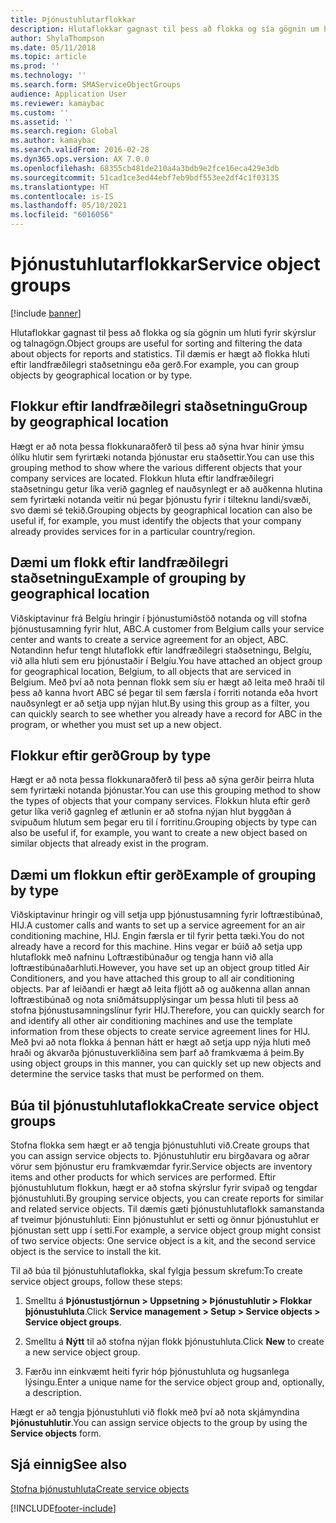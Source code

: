 ```yaml
---
title: Þjónustuhlutarflokkar
description: Hlutaflokkar gagnast til þess að flokka og sía gögnin um hluti fyrir skýrslur og talnagögn.
author: ShylaThompson
ms.date: 05/11/2018
ms.topic: article
ms.prod: ''
ms.technology: ''
ms.search.form: SMAServiceObjectGroups
audience: Application User
ms.reviewer: kamaybac
ms.custom: ''
ms.assetid: ''
ms.search.region: Global
ms.author: kamaybac
ms.search.validFrom: 2016-02-28
ms.dyn365.ops.version: AX 7.0.0
ms.openlocfilehash: 68355cb481de210a4a3bdb9e2fce16eca429e3db
ms.sourcegitcommit: 51cad1ce3ed44ebf7eb9bdf553ee2df4c1f03135
ms.translationtype: HT
ms.contentlocale: is-IS
ms.lasthandoff: 05/10/2021
ms.locfileid: "6016056"
---
```

# <a name="service-object-groups"></a><span data-ttu-id="39d35-103">Þjónustuhlutarflokkar</span><span class="sxs-lookup"><span data-stu-id="39d35-103">Service object groups</span></span>

[!include [banner](../includes/banner.md)]

<span data-ttu-id="39d35-104">Hlutaflokkar gagnast til þess að flokka og sía gögnin um hluti fyrir skýrslur og talnagögn.</span><span class="sxs-lookup"><span data-stu-id="39d35-104">Object groups are useful for sorting and filtering the data about objects for reports and statistics.</span></span> <span data-ttu-id="39d35-105">Til dæmis er hægt að flokka hluti eftir landfræðilegri staðsetningu eða gerð.</span><span class="sxs-lookup"><span data-stu-id="39d35-105">For example, you can group objects by geographical location or by type.</span></span>

## <a name="group-by-geographical-location"></a><span data-ttu-id="39d35-106">Flokkur eftir landfræðilegri staðsetningu</span><span class="sxs-lookup"><span data-stu-id="39d35-106">Group by geographical location</span></span>

<span data-ttu-id="39d35-107">Hægt er að nota þessa flokkunaraðferð til þess að sýna hvar hinir ýmsu ólíku hlutir sem fyrirtæki notanda þjónustar eru staðsettir.</span><span class="sxs-lookup"><span data-stu-id="39d35-107">You can use this grouping method to show where the various different objects that your company services are located.</span></span> <span data-ttu-id="39d35-108">Flokkun hluta eftir landfræðilegri staðsetningu getur líka verið gagnleg ef nauðsynlegt er að auðkenna hlutina sem fyrirtæki notanda veitir nú þegar þjónustu fyrir í tilteknu landi/svæði, svo dæmi sé tekið.</span><span class="sxs-lookup"><span data-stu-id="39d35-108">Grouping objects by geographical location can also be useful if, for example, you must identify the objects that your company already provides services for in a particular country/region.</span></span>

## <a name="example-of-grouping-by-geographical-location"></a><span data-ttu-id="39d35-109">Dæmi um flokk eftir landfræðilegri staðsetningu</span><span class="sxs-lookup"><span data-stu-id="39d35-109">Example of grouping by geographical location</span></span>

<span data-ttu-id="39d35-110">Viðskiptavinur frá Belgíu hringir í þjónustumiðstöð notanda og vill stofna þjónustusamning fyrir hlut, ABC.</span><span class="sxs-lookup"><span data-stu-id="39d35-110">A customer from Belgium calls your service center and wants to create a service agreement for an object, ABC.</span></span> <span data-ttu-id="39d35-111">Notandinn hefur tengt hlutaflokk eftir landfræðilegri staðsetningu, Belgíu, við alla hluti sem eru þjónustaðir í Belgíu.</span><span class="sxs-lookup"><span data-stu-id="39d35-111">You have attached an object group for geographical location, Belgium, to all objects that are serviced in Belgium.</span></span> <span data-ttu-id="39d35-112">Með því að nota þennan flokk sem síu er hægt að leita með hraði til þess að kanna hvort ABC sé þegar til sem færsla í forriti notanda eða hvort nauðsynlegt er að setja upp nýjan hlut.</span><span class="sxs-lookup"><span data-stu-id="39d35-112">By using this group as a filter, you can quickly search to see whether you already have a record for ABC in the program, or whether you must set up a new object.</span></span>

## <a name="group-by-type"></a><span data-ttu-id="39d35-113">Flokkur eftir gerð</span><span class="sxs-lookup"><span data-stu-id="39d35-113">Group by type</span></span>

<span data-ttu-id="39d35-114">Hægt er að nota þessa flokkunaraðferð til þess að sýna gerðir þeirra hluta sem fyrirtæki notanda þjónustar.</span><span class="sxs-lookup"><span data-stu-id="39d35-114">You can use this grouping method to show the types of objects that your company services.</span></span> <span data-ttu-id="39d35-115">Flokkun hluta eftir gerð getur líka verið gagnleg ef ætlunin er að stofna nýjan hlut byggðan á svipuðum hlutum sem þegar eru til í forritinu.</span><span class="sxs-lookup"><span data-stu-id="39d35-115">Grouping objects by type can also be useful if, for example, you want to create a new object based on similar objects that already exist in the program.</span></span>

## <a name="example-of-grouping-by-type"></a><span data-ttu-id="39d35-116">Dæmi um flokkun eftir gerð</span><span class="sxs-lookup"><span data-stu-id="39d35-116">Example of grouping by type</span></span>

<span data-ttu-id="39d35-117">Viðskiptavinur hringir og vill setja upp þjónustusamning fyrir loftræstibúnað, HIJ.</span><span class="sxs-lookup"><span data-stu-id="39d35-117">A customer calls and wants to set up a service agreement for an air conditioning machine, HIJ.</span></span> <span data-ttu-id="39d35-118">Engin færsla er til fyrir þetta tæki.</span><span class="sxs-lookup"><span data-stu-id="39d35-118">You do not already have a record for this machine.</span></span> <span data-ttu-id="39d35-119">Hins vegar er búið að setja upp hlutaflokk með nafninu Loftræstibúnaður og tengja hann við alla loftræstibúnaðarhluti.</span><span class="sxs-lookup"><span data-stu-id="39d35-119">However, you have set up an object group titled Air Conditioners, and you have attached this group to all air conditioning objects.</span></span> <span data-ttu-id="39d35-120">Þar af leiðandi er hægt að leita fljótt að og auðkenna allan annan loftræstibúnað og nota sniðmátsupplýsingar um þessa hluti til þess að stofna þjónustusamningslínur fyrir HIJ.</span><span class="sxs-lookup"><span data-stu-id="39d35-120">Therefore, you can quickly search for and identify all other air conditioning machines and use the template information from these objects to create service agreement lines for HIJ.</span></span> <span data-ttu-id="39d35-121">Með þvi að nota flokka á þennan hátt er hægt að setja upp nýja hluti með hraði og ákvarða þjónustuverkliðina sem þarf að framkvæma á þeim.</span><span class="sxs-lookup"><span data-stu-id="39d35-121">By using object groups in this manner, you can quickly set up new objects and determine the service tasks that must be performed on them.</span></span>

## <a name="create-service-object-groups"></a><span data-ttu-id="39d35-122">Búa til þjónustuhlutaflokka</span><span class="sxs-lookup"><span data-stu-id="39d35-122">Create service object groups</span></span>

<span data-ttu-id="39d35-123">Stofna flokka sem hægt er að tengja þjónustuhluti við.</span><span class="sxs-lookup"><span data-stu-id="39d35-123">Create groups that you can assign service objects to.</span></span> <span data-ttu-id="39d35-124">Þjónustuhlutir eru birgðavara og aðrar vörur sem þjónustur eru framkvæmdar fyrir.</span><span class="sxs-lookup"><span data-stu-id="39d35-124">Service objects are inventory items and other products for which services are performed.</span></span> <span data-ttu-id="39d35-125">Eftir þjónustuhlutum flokkun, hægt er að stofna skýrslur fyrir svipað og tengdar þjónustuhluti.</span><span class="sxs-lookup"><span data-stu-id="39d35-125">By grouping service objects, you can create reports for similar and related service objects.</span></span> <span data-ttu-id="39d35-126">Til dæmis gæti þjónustuhlutaflokk samanstanda af tveimur þjónustuhluti: Einn þjónustuhlut er setti og önnur þjónustuhlut er þjónustan sett upp í setti.</span><span class="sxs-lookup"><span data-stu-id="39d35-126">For example, a service object group might consist of two service objects: One service object is a kit, and the second service object is the service to install the kit.</span></span>

<span data-ttu-id="39d35-127">Til að búa til þjónustuhlutaflokka, skal fylgja þessum skrefum:</span><span class="sxs-lookup"><span data-stu-id="39d35-127">To create service object groups, follow these steps:</span></span>

1. <span data-ttu-id="39d35-128">Smelltu á **Þjónustustjórnun > Uppsetning > Þjónustuhlutir > Flokkar þjónustuhluta**.</span><span class="sxs-lookup"><span data-stu-id="39d35-128">Click **Service management > Setup > Service objects > Service object groups**.</span></span>

2. <span data-ttu-id="39d35-129">Smelltu á **Nýtt** til að stofna nýjan flokk þjónustuhluta.</span><span class="sxs-lookup"><span data-stu-id="39d35-129">Click **New** to create a new service object group.</span></span>

3. <span data-ttu-id="39d35-130">Færðu inn einkvæmt heiti fyrir hóp þjónustuhluta og hugsanlega lýsingu.</span><span class="sxs-lookup"><span data-stu-id="39d35-130">Enter a unique name for the service object group and, optionally, a description.</span></span>

<span data-ttu-id="39d35-131">Hægt er að tengja þjónustuhluti við flokk með því að nota skjámyndina **Þjónustuhlutir**.</span><span class="sxs-lookup"><span data-stu-id="39d35-131">You can assign service objects to the group by using the **Service objects** form.</span></span> 

## <a name="see-also"></a><span data-ttu-id="39d35-132">Sjá einnig</span><span class="sxs-lookup"><span data-stu-id="39d35-132">See also</span></span>

[<span data-ttu-id="39d35-133">Stofna þjónustuhluta</span><span class="sxs-lookup"><span data-stu-id="39d35-133">Create service objects</span></span>](create-service-objects.md)




[!INCLUDE[footer-include](../../includes/footer-banner.md)]